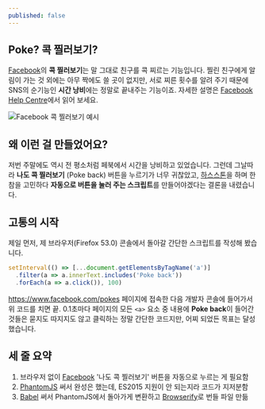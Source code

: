 ```yaml
---
published: false
---
```

## Poke? 콕 찔러보기?
[Facebook](https://www.facebook.com)의 **콕 찔러보기**는 말 그대로 친구를 콕 찌르는 기능입니다. 찔린 친구에게 알림이 가는 것 외에는 아무 짝에도 쓸 곳이 없지만, 서로 찌른 횟수를 알려 주기 때문에 SNS의 순기능인 **시간 낭비**에는 정말로 끝내주는 기능이죠. 자세한 설명은 [Facebook Help Centre](https://www.facebook.com/help/451424538215150)에서 읽어 보세요.

![Facebook 콕 찔러보기 예시]({{site.baseurl}}/assets/facebook-poke-example.png)

## 왜 이런 걸 만들었어요?
저번 주말에도 역시 전 평소처럼 페북에서 시간을 낭비하고 있었습니다. 그런데 그날따라 **나도 콕 찔러보기** (Poke back) 버튼을 누르기가 너무 귀찮았고, [하스스톤](http://playhearthstone.com/)을 하며 한참을 고민하다 **자동으로 버튼을 눌러 주는 스크립트**를 만들어야겠다는 결론을 내렸습니다.

## 고통의 시작
제일 먼저, 제 브라우저(Firefox 53.0) 콘솔에서 돌아갈 간단한 스크립트를 작성해 봤습니다.

```js
setInterval(() => [...document.getElementsByTagName('a')]
  .filter(a => a.innerText.includes('Poke back'))
  .forEach(a => a.click()), 100)
```
<https://www.facebook.com/pokes> 페이지에 접속한 다음 개발자 콘솔에 들어가서 위 코드를 치면 끝. 0.1초마다 페이지의 모든 `<a>` 요소 중 내용에 **Poke back**이 들어간 것들은 묻지도 따지지도 않고 클릭하는 정말 간단한 코드지만, 어찌 되었든 목표는 달성했습니다.

## 세 줄 요약
1. 브라우저 없이 [Facebook](https://www.facebook.com) '나도 콕 찔러보기' 버튼을 자동으로 누르는 게 필요함
2. [PhantomJS](http://phantomjs.org) 써서 완성은 했는데, ES2015 지원이 안 되는지라 코드가 지저분함
3. [Babel](http://babeljs.io/) 써서 PhantomJS에서 돌아가게 변환하고 [Browserify](http://browserify.org/)로 번들 파일 만듦